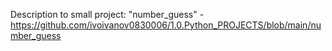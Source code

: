 Description to small project: 
    "number_guess" - https://github.com/ivoivanov0830006/1.0.Python_PROJECTS/blob/main/number_guess
